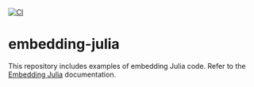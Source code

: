 [![CI](https://github.com/AtelierArith/embedding-julia/actions/workflows/CI.yml/badge.svg)](https://github.com/AtelierArith/embedding-julia/actions/workflows/CI.yml)

# embedding-julia

This repository includes examples of embedding Julia code. Refer to the [Embedding Julia](https://docs.julialang.org/en/v1/manual/embedding/) documentation.
